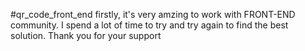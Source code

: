 #qr_code_front_end
firstly, it's very amzing to work with FRONT-END community.
I spend a lot of time to try and try again to find the best solution.
Thank you for your support
